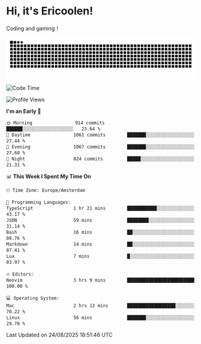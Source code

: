 # Hi, it's Ericoolen!
Coding and gaming！

<picture>
  <source media="(prefers-color-scheme: dark)" srcset="https://raw.githubusercontent.com/Eric-Song-Nop/Eric-Song-Nop/output/github-contribution-grid-snake-dark.svg">
  <source media="(prefers-color-scheme: light)" srcset="https://raw.githubusercontent.com/Eric-Song-Nop/Eric-Song-Nop/output/github-contribution-grid-snake.svg">
  <img alt="github contribution grid snake animation" src="https://raw.githubusercontent.com/Eric-Song-Nop/Eric-Song-Nop/output/github-contribution-grid-snake.svg">
</picture>

<!--START_SECTION:waka-->
![Code Time](http://img.shields.io/badge/Code%20Time-1%2C874%20hrs%2024%20mins-blue)

![Profile Views](http://img.shields.io/badge/Profile%20Views-0-blue)

**I'm an Early 🐤** 

```text
🌞 Morning                914 commits         ██████░░░░░░░░░░░░░░░░░░░   23.64 % 
🌆 Daytime                1061 commits        ███████░░░░░░░░░░░░░░░░░░   27.44 % 
🌃 Evening                1067 commits        ███████░░░░░░░░░░░░░░░░░░   27.60 % 
🌙 Night                  824 commits         █████░░░░░░░░░░░░░░░░░░░░   21.31 % 
```


📊 **This Week I Spent My Time On** 

```text
🕑︎ Time Zone: Europe/Amsterdam

💬 Programming Languages: 
TypeScript               1 hr 21 mins        ███████████░░░░░░░░░░░░░░   43.17 % 
JSON                     59 mins             ████████░░░░░░░░░░░░░░░░░   31.14 % 
Bash                     16 mins             ██░░░░░░░░░░░░░░░░░░░░░░░   08.76 % 
Markdown                 14 mins             ██░░░░░░░░░░░░░░░░░░░░░░░   07.41 % 
Lua                      7 mins              █░░░░░░░░░░░░░░░░░░░░░░░░   03.97 % 

🔥 Editors: 
Neovim                   3 hrs 9 mins        █████████████████████████   100.00 % 

💻 Operating System: 
Mac                      2 hrs 13 mins       ██████████████████░░░░░░░   70.22 % 
Linux                    56 mins             ███████░░░░░░░░░░░░░░░░░░   29.78 % 
```


 Last Updated on 24/08/2025 18:51:46 UTC
<!--END_SECTION:waka-->
